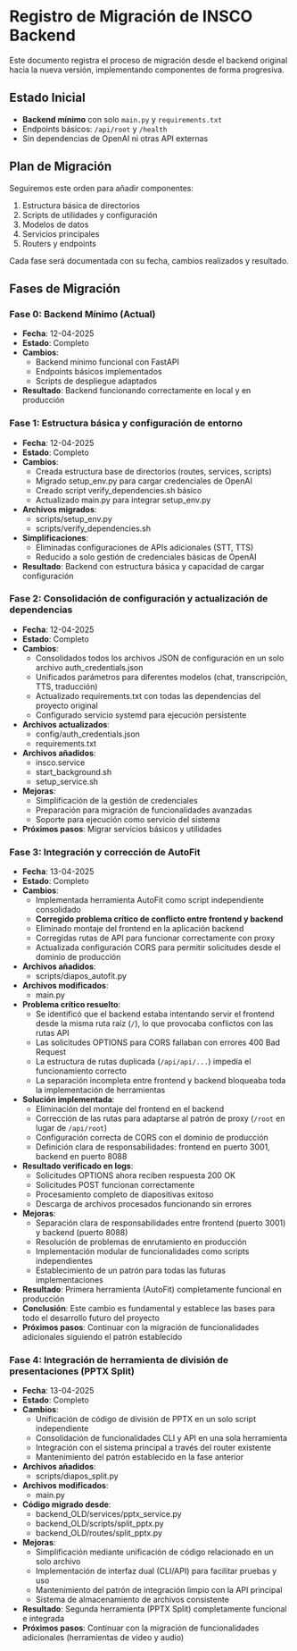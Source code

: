 # Registro de Migración de INSCO Backend

Este documento registra el proceso de migración desde el backend original hacia la nueva versión, implementando componentes de forma progresiva.

## Estado Inicial

- **Backend mínimo** con solo `main.py` y `requirements.txt`
- Endpoints básicos: `/api/root` y `/health`
- Sin dependencias de OpenAI ni otras API externas

## Plan de Migración

Seguiremos este orden para añadir componentes:

1. Estructura básica de directorios
2. Scripts de utilidades y configuración
3. Modelos de datos
4. Servicios principales
5. Routers y endpoints

Cada fase será documentada con su fecha, cambios realizados y resultado.

## Fases de Migración

### Fase 0: Backend Mínimo (Actual)

- **Fecha**: 12-04-2025
- **Estado**: Completo
- **Cambios**:
  - Backend mínimo funcional con FastAPI
  - Endpoints básicos implementados
  - Scripts de despliegue adaptados
- **Resultado**: Backend funcionando correctamente en local y en producción

### Fase 1: Estructura básica y configuración de entorno

- **Fecha**: 12-04-2025
- **Estado**: Completo
- **Cambios**:
  - Creada estructura base de directorios (routes, services, scripts)
  - Migrado setup_env.py para cargar credenciales de OpenAI
  - Creado script verify_dependencies.sh básico
  - Actualizado main.py para integrar setup_env.py
- **Archivos migrados**:
  - scripts/setup_env.py
  - scripts/verify_dependencies.sh
- **Simplificaciones**:
  - Eliminadas configuraciones de APIs adicionales (STT, TTS)
  - Reducido a solo gestión de credenciales básicas de OpenAI
- **Resultado**: Backend con estructura básica y capacidad de cargar configuración

### Fase 2: Consolidación de configuración y actualización de dependencias

- **Fecha**: 12-04-2025
- **Estado**: Completo
- **Cambios**:
  - Consolidados todos los archivos JSON de configuración en un solo archivo auth_credentials.json
  - Unificados parámetros para diferentes modelos (chat, transcripción, TTS, traducción)
  - Actualizado requirements.txt con todas las dependencias del proyecto original
  - Configurado servicio systemd para ejecución persistente
- **Archivos actualizados**:
  - config/auth_credentials.json
  - requirements.txt
- **Archivos añadidos**:
  - insco.service
  - start_background.sh
  - setup_service.sh
- **Mejoras**:
  - Simplificación de la gestión de credenciales
  - Preparación para migración de funcionalidades avanzadas
  - Soporte para ejecución como servicio del sistema
- **Próximos pasos**: Migrar servicios básicos y utilidades 

### Fase 3: Integración y corrección de AutoFit

- **Fecha**: 13-04-2025
- **Estado**: Completo
- **Cambios**:
  - Implementada herramienta AutoFit como script independiente consolidado
  - **Corregido problema crítico de conflicto entre frontend y backend**
  - Eliminado montaje del frontend en la aplicación backend
  - Corregidas rutas de API para funcionar correctamente con proxy
  - Actualizada configuración CORS para permitir solicitudes desde el dominio de producción
- **Archivos añadidos**:
  - scripts/diapos_autofit.py
- **Archivos modificados**:
  - main.py
- **Problema crítico resuelto**:
  - Se identificó que el backend estaba intentando servir el frontend desde la misma ruta raíz (`/`), lo que provocaba conflictos con las rutas API
  - Las solicitudes OPTIONS para CORS fallaban con errores 400 Bad Request
  - La estructura de rutas duplicada (`/api/api/...`) impedía el funcionamiento correcto
  - La separación incompleta entre frontend y backend bloqueaba toda la implementación de herramientas
- **Solución implementada**:
  - Eliminación del montaje del frontend en el backend
  - Corrección de las rutas para adaptarse al patrón de proxy (`/root` en lugar de `/api/root`)
  - Configuración correcta de CORS con el dominio de producción
  - Definición clara de responsabilidades: frontend en puerto 3001, backend en puerto 8088
- **Resultado verificado en logs**:
  - Solicitudes OPTIONS ahora reciben respuesta 200 OK
  - Solicitudes POST funcionan correctamente
  - Procesamiento completo de diapositivas exitoso
  - Descarga de archivos procesados funcionando sin errores
- **Mejoras**:
  - Separación clara de responsabilidades entre frontend (puerto 3001) y backend (puerto 8088)
  - Resolución de problemas de enrutamiento en producción
  - Implementación modular de funcionalidades como scripts independientes
  - Establecimiento de un patrón para todas las futuras implementaciones
- **Resultado**: Primera herramienta (AutoFit) completamente funcional en producción
- **Conclusión**: Este cambio es fundamental y establece las bases para todo el desarrollo futuro del proyecto
- **Próximos pasos**: Continuar con la migración de funcionalidades adicionales siguiendo el patrón establecido 

### Fase 4: Integración de herramienta de división de presentaciones (PPTX Split)

- **Fecha**: 13-04-2025
- **Estado**: Completo
- **Cambios**:
  - Unificación de código de división de PPTX en un solo script independiente
  - Consolidación de funcionalidades CLI y API en una sola herramienta
  - Integración con el sistema principal a través del router existente
  - Mantenimiento del patrón establecido en la fase anterior
- **Archivos añadidos**:
  - scripts/diapos_split.py
- **Archivos modificados**:
  - main.py
- **Código migrado desde**:
  - backend_OLD/services/pptx_service.py
  - backend_OLD/scripts/split_pptx.py
  - backend_OLD/routes/split_pptx.py
- **Mejoras**:
  - Simplificación mediante unificación de código relacionado en un solo archivo
  - Implementación de interfaz dual (CLI/API) para facilitar pruebas y uso
  - Mantenimiento del patrón de integración limpio con la API principal
  - Sistema de almacenamiento de archivos consistente
- **Resultado**: Segunda herramienta (PPTX Split) completamente funcional e integrada
- **Próximos pasos**: Continuar con la migración de funcionalidades adicionales (herramientas de video y audio) 